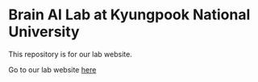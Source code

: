 # Brain AI Lab at Kyungpook National University

This repository is for our lab website.

Go to our lab website [here](https://knu-brainai.github.io/)


